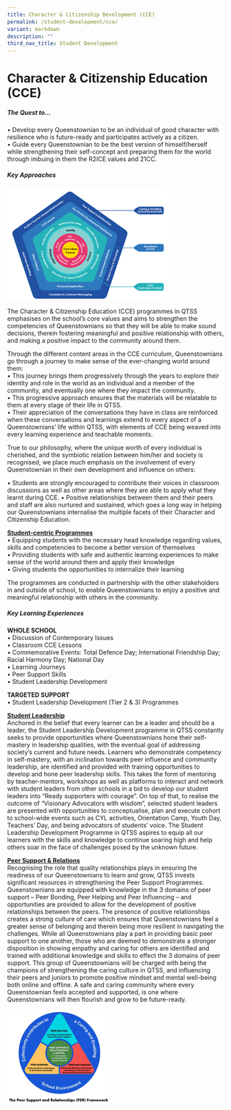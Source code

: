 ```yaml
---
title: Character & Citizenship Development (CCE)
permalink: /student-development/cce/
variant: markdown
description: ""
third_nav_title: Student Development
---
```

Character &amp; Citizenship Education (CCE)
===========================


##### **The Quest to...**

•	Develop every Queenstownian to be an individual of good character with resilience who is future-ready and participates actively as a citizen.<br>
•	Guide every Queenstownian to be the best version of himself/herself while strengthening their self-concept and preparing them for the world through imbuing in them the R2ICE values and 21CC.

##### **Key Approaches**

![](/images/cce%20image%201.png)

The Character &amp; Citizenship Education (CCE) programmes in QTSS emphasises on the school’s core values and aims to strengthen the competencies of Queenstownians so that they will be able to make sound decisions, therein fostering meaningful and positive relationship with others, and making a positive impact to the community around them.

Through the different content areas in the CCE curriculum, Queenstownians go through a journey to make sense of the ever-changing world around them: <br>
•	This journey brings them progressively through the years to explore their identity and role in the world as an individual and a member of the community, and eventually one where they impact the community.<br>
•	This progressive approach ensures that the materials will be relatable to them at every stage of their life in QTSS. <br>
•	Their appreciation of the conversations they have in class are reinforced when these conversations and learnings extend to every aspect of a Queenstownians’ life within QTSS, with elements of CCE being weaved into every learning experience and teachable moments. 

True to our philosophy, where the unique worth of every individual is cherished, and the symbiotic relation between him/her and society is recognised, we place much emphasis on the involvement of every Queenstownian in their own development and influence on others:

•	Students are strongly encouraged to contribute their voices in classroom discussions as well as other areas 
where they are able to apply what they learnt during CCE. 
•	Positive relationships between them and their peers and staff are also nurtured and sustained, which goes a long way in helping our Queenstownians internalise the multiple facets of their Character and Citizenship Education.


**<u>Student-centric Programmes </u>**<br>
•	Equipping students with the necessary head knowledge regarding values, skills and competencies to become a better version of themselves <br>
•	Providing students with safe and authentic learning experiences to make sense of the world around them and apply their knowledge <br>
•	Giving students the opportunities to internalize their learning


The programmes are conducted in partnership with the other stakeholders in and outside of school, to enable  Queenstownians to enjoy a positive and meaningful relationship with others in the community.


##### **Key Learning Experiences**

**WHOLE SCHOOL**<br>
•	Discussion of Contemporary Issues<br>
•	Classroom CCE Lessons<br>
•	Commemorative Events: Total Defence Day; International Friendship Day; Racial Harmony Day; National Day<br>
•	Learning Journeys<br>
•	Peer Support Skills<br>
•	Student Leadership Development 

**TARGETED SUPPORT** <br>
•	Student Leadership Development (Tier 2 &amp; 3) Programmes


**<u>Student Leadership</u>** <br>
Anchored in the belief that every learner can be a leader and should be a leader, the Student Leadership Development programme in QTSS constantly seeks to provide opportunities where Queenstownians hone their self-mastery in leadership qualities, with the eventual goal of addressing society’s current and future needs.
Learners who demonstrate competency in self-mastery, with an inclination towards peer influence and community leadership, are identified and provided with training opportunities to develop and hone peer leadership skills. This takes the form of mentoring by teacher-mentors, workshops as well as platforms to interact and network with student leaders from other schools in a bid to develop our student leaders into “Ready supporters with courage”. On top of that, to realise the outcome of “Visionary Advocators with wisdom”, selected student leaders are presented with opportunities to conceptualise, plan and execute cohort to school-wide events such as CYL activities, Orientation Camp, Youth Day, Teachers’ Day, and being advocators of students’ voice.
The Student Leadership Development Programme in QTSS aspires to equip all our learners with the skills and knowledge to continue soaring high and help others soar in the face of challenges posed by the unknown future.


**<u>Peer Support &amp; Relations</u>**<br>
Recognising the role that quality relationships plays in ensuring the readiness of our Queenstownians to learn and grow, QTSS invests significant resources in strengthening the Peer Support Programmes. Queenstownians are equipped with knowledge in the 3 domains of peer support – Peer Bonding, Peer Helping and Peer Influencing – and opportunities are provided to allow for the development of positive relationships between the peers. The presence of positive relationships creates a strong culture of care which ensures that Queenstownians feel a greater sense of belonging and therein being more resilient in navigating the challenges.
While all Queenstownians play a part in providing basic peer support to one another, those who are deemed to demonstrate a stronger disposition in showing empathy and caring for others are identified and trained with additional knowledge and skills to effect the 3 domains of peer support. This group of Queenstownians will be charged with being the champions of strengthening the caring culture in QTSS, and influencing their peers and juniors to promote positive mindset and mental well-being both online and offline. A safe and caring community where every Queenstownian feels accepted and supported, is one where Queenstownians will then flourish and grow to be future-ready.

![](/images/cce222.png)




